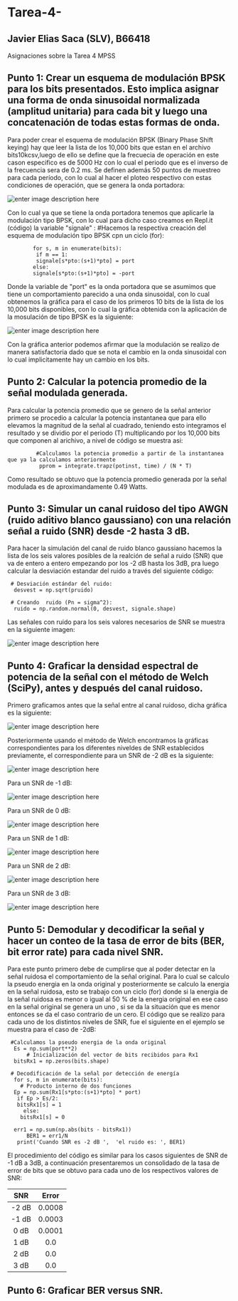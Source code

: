 # Tarea-4-
## Javier Elias Saca (SLV), B66418
Asignaciones sobre la Tarea 4 MPSS

## Punto 1: Crear un esquema de modulación BPSK para los bits presentados. Esto implica asignar una forma de onda sinusoidal normalizada (amplitud unitaria) para cada bit y luego una concatenación de todas estas formas de onda.

  Para poder crear el esquema de modulación BPSK (Binary Phase Shift keying) hay que leer la lista  de los 10,000 bits que estan en el archivo bits10kcsv,luego de ello se define que la frecuecia de operación en este cason especifico es de 5000 Hz con lo cual el periodo que es el inverso de la frecuencia sera de 0.2 ms. Se definen además 50 puntos de muestreo para cada período, con lo cual al hacer el ploteo respectivo con estas condiciones de operación, que se genera la onda portadora: 
  
 ![enter image description here](/portadora.png)

Con lo cual ya que se tiene la onda portadora tenemos que aplicarle la modulación tipo BPSK, con lo cual para dicho caso creamos en Repl.it (código) la variable "signale" :
        #Hacemos la respectiva creación del esquema de modulación tipo BPSK cpn un ciclo (for):
        
            for s, m in enumerate(bits):
             if m == 1:
             signale[s*pto:(s+1)*pto] = port
            else: 
            signale[s*pto:(s+1)*pto] = -port
            
Donde la variable de "port" es la onda portadora que se asumimos que tiene un comportamiento parecido a una onda sinusoidal, con lo cual obtenemos la gráfica para el caso de los primeros 10 bits de la lista de los 10,000 bits disponibles, con lo cual la gráfica obtenida con la aplicación de la mosulación de tipo BPSK es la siguiente: 

 ![enter image description here](/modulada.png)
 
 Con la gráfica anterior podemos afirmar que la modulación se realizo de manera satisfactoria dado que se nota el cambio en la onda sinusoidal con lo cual implicitamente hay un cambio en los bits.
 
 ## Punto 2: Calcular la potencia promedio de la señal modulada generada.
 
 Para calcular la potencia promedio que se genero de la señal anterior primero se procedio a calcular la potencia instantanea que para ello elevamos la magnitud de la señal al cuadrado, teniendo esto integramos el resultado y se dividio por el periodo (T) multiplicando por los 10,000 bits que componen al arichivo, a nivel de código se muestra asi: 
 
 
             #Calculamos la potencia promedio a partir de la instantanea que ya la calculamos anteriormente
              pprom = integrate.trapz(potinst, time) / (N * T)
              
Como resultado se obtuvo que la potencia promedio generada por la señal modulada es de aproximandamente 0.49 Watts.


 ## Punto 3: Simular un canal ruidoso del tipo AWGN (ruido aditivo blanco gaussiano) con una relación señal a ruido (SNR) desde -2 hasta 3 dB.
 
 Para hacer la simulación del canal de ruido blanco gaussiano hacemos la lista de los seis valores posibles de la realción de señal a ruido (SNR) que va de entero a entero empezando por los -2 dB hasta los 3dB, pra luego calcular la desviación estandar del ruido a través del siguiente código: 
 
     # Desviación estándar del ruido:
      desvest = np.sqrt(pruido)
  
     # Creando  ruido (Pn = sigma^2):
      ruido = np.random.normal(0, desvest, signale.shape)
 
  Las señales con ruido  para  los seis valores necesarios de SNR se muestra en la siguiente imagen:
  
  ![enter image description here](/ruido.png)
 
 ## Punto 4: Graficar la densidad espectral de potencia de la señal con el método de Welch (SciPy), antes y después del canal ruidoso.
 
 Primero graficamos antes que la señal entre al canal ruidoso, dicha gráfica es la siguiente: 
 
  ![enter image description here](/densidadespectral.png)
 
 Posteriormente usando el método de Welch encontramos la gráficas correspondientes para los diferentes niveldes de SNR establecidos previamente, el correspondiente para un SNR de -2 dB es la siguiente: 
 
   ![enter image description here](/densidad-2dB.png)
   
   Para un SNR de -1 dB: 
   
   ![enter image description here](/densidad-1dB.png)
   
   Para un SNR de 0 dB:
   
   ![enter image description here](/densidad0dB.png)
     
   Para un SNR de 1 dB:
   
   ![enter image description here](/densidad1dB.png)
      
   Para un SNR de 2 dB: 
   
   ![enter image description here](/densidad2dB.png)
   
   Para un SNR de 3 dB:
   
   ![enter image description here](/densidad3dB.png)
   
   
   ## Punto 5: Demodular y decodificar la señal y hacer un conteo de la tasa de error de bits (BER, bit error rate) para cada nivel SNR.
   
   Para este punto primero debe de cumplirse que  al poder detectar en la señal ruidosa el comportamiento de la señal original. Para lo cual se calculo la pseudo energia en la onda original y posteriormente se calculo  la energia en la señal ruidosa, esto se trabajo con un ciclo (for) donde si la energia de la señal ruidosa es menor o igual al 50 % de la energia original en ese caso en la señal original se genera un uno , si se da la situación que es menor entonces se da el caso contrario de un cero. El código que se realizo para cada uno de los distintos niveles de SNR, fue el siguiente en el ejemplo se muestra para el caso de -2dB:

     #Calculamos la pseudo energia de la onda original
      Es = np.sum(port**2)
          # Inicialización del vector de bits recibidos para Rx1
      bitsRx1 = np.zeros(bits.shape)

     # Decodificación de la señal por detección de energía
      for s, m in enumerate(bits):
        # Producto interno de dos funciones
      Ep = np.sum(Rx1[s*pto:(s+1)*pto] * port) 
       if Ep > Es/2:
       bitsRx1[s] = 1
         else:
        bitsRx1[s] = 0

      err1 = np.sum(np.abs(bits - bitsRx1))
          BER1 = err1/N
       print('Cuando SNR es -2 dB ',  'el ruido es: ', BER1)
       
   El procedimiento del código es similar para los casos siguientes de SNR de -1 dB a 3dB, a continuación presentaremos un consolidado de la tasa de error de bits que se obtuvo para cada uno de los respectivos valores de SNR: 
   
   | SNR | Error |
|:-:|:-:|
| -2 dB | 0.0008 |
|  -1 dB | 0.0003 |
|  0 dB| 0.0001 |
|  1 dB| 0.0 |
|  2 dB| 0.0 |
|  3 dB | 0.0 |

## Punto 6: Graficar BER versus SNR. 
 
